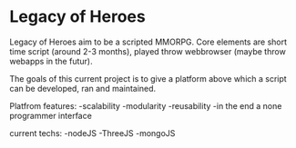 Legacy of Heroes
================

Legacy of Heroes aim to be a scripted MMORPG. 
Core elements are short time script (around 2-3 months), played throw webbrowser (maybe throw webapps in the futur).

The goals of this current project is to give a platform above which a script can be developed, ran and maintained.

Platfrom features:
-scalability
-modularity
-reusability
-in the end a none programmer interface

current techs:
-nodeJS
-ThreeJS
-mongoJS